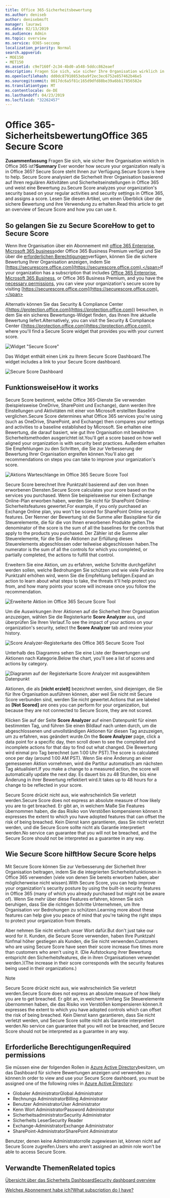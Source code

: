 ```yaml
---
title: Office 365-Sicherheitsbewertung
ms.author: deniseb
author: denisebmsft
manager: laurawi
ms.date: 02/13/2019
ms.audience: Admin
ms.topic: overview
ms.service: O365-seccomp
localization_priority: Normal
search.appverid:
- MOE150
- MET150
ms.assetid: c9e7160f-2c34-4bd0-a548-5ddcc862eaef
description: Fragen Sie sich, wie sicher Ihre Organisation wirklich in Office 365 ist? Secure Score steht Ihnen zur Verfügung. Secure Score analysiert die Sicherheit Ihrer Organisation basierend auf Ihren regulären Aktivitäten und Sicherheitseinstellungen in Office 365 und weist eine Bewertung zu.
ms.openlocfilehash: dd0dc87910853eba9f2ec3ec6752e857462b46e5
ms.sourcegitcommit: 0017dc6a5f81c165d9dfd88be39a6bb17856582e
ms.translationtype: MT
ms.contentlocale: de-DE
ms.lasthandoff: 04/23/2019
ms.locfileid: "32262457"
---
```

# <a name="office-365-secure-score"></a><span data-ttu-id="a7b05-105">Office 365-Sicherheitsbewertung</span><span class="sxs-lookup"><span data-stu-id="a7b05-105">Office 365 Secure Score</span></span>

<span data-ttu-id="a7b05-106">**Zusammenfassung** Fragen Sie sich, wie sicher Ihre Organisation wirklich in Office 365 ist?</span><span class="sxs-lookup"><span data-stu-id="a7b05-106">**Summary** Ever wonder how secure your organization really is in Office 365?</span></span> <span data-ttu-id="a7b05-107">Secure Score steht Ihnen zur Verfügung.</span><span class="sxs-lookup"><span data-stu-id="a7b05-107">Secure Score is here to help.</span></span> <span data-ttu-id="a7b05-108">Secure Score analysiert die Sicherheit Ihrer Organisation basierend auf Ihren regulären Aktivitäten und Sicherheitseinstellungen in Office 365 und weist eine Bewertung zu.</span><span class="sxs-lookup"><span data-stu-id="a7b05-108">Secure Score analyzes your organization's security  based on your regular activities and security settings in Office 365, and assigns a score.</span></span> <span data-ttu-id="a7b05-109">Lesen Sie diesen Artikel, um einen Überblick über die sichere Bewertung und ihre Verwendung zu erhalten.</span><span class="sxs-lookup"><span data-stu-id="a7b05-109">Read this article to get an overview of Secure Score and how you can use it.</span></span>
  
## <a name="how-to-get-to-secure-score"></a><span data-ttu-id="a7b05-110">So gelangen Sie zu Secure Score</span><span class="sxs-lookup"><span data-stu-id="a7b05-110">How to get to Secure Score</span></span>

<span data-ttu-id="a7b05-111">Wenn Ihre Organisation über ein Abonnement mit [office 365 Enterprise](https://docs.microsoft.com/office365/enterprise/), [Microsoft 365 business](https://docs.microsoft.com/microsoft-365/business/)oder Office 365 Business Premium verfügt und Sie über die [erforderlichen Berechtigungen](#required-permissions)verfügen, können Sie die sichere Bewertung Ihrer Organisation anzeigen, indem Sie [https://securescore.office.com](https://securescore.office.com).</span><span class="sxs-lookup"><span data-stu-id="a7b05-111">If your organization has a subscription that includes [Office 365 Enterprise](https://docs.microsoft.com/office365/enterprise/), [Microsoft 365 Business](https://docs.microsoft.com/microsoft-365/business/), or Office 365 Business Premium, and you have the [necessary permissions](#required-permissions), you can view your organization's secure score by visiting [https://securescore.office.com](https://securescore.office.com).</span></span> 

<span data-ttu-id="a7b05-112">Alternativ können Sie das Security & Compliance Center ([https://protection.office.com](https://protection.office.com)) besuchen, in dem Sie ein sicheres Bewertungs-Widget finden, das Ihnen Ihre aktuelle Bewertung liefert.</span><span class="sxs-lookup"><span data-stu-id="a7b05-112">Alternatively, you can visit the Security & Compliance Center ([https://protection.office.com](https://protection.office.com)), where you'll find a Secure Score widget that provides you with your current score.</span></span>

![Widget "Secure Score"](media/SecureScoreWidget-o365.png)

<span data-ttu-id="a7b05-114">Das Widget enthält einen Link zu Ihrem Secure Score Dashboard.</span><span class="sxs-lookup"><span data-stu-id="a7b05-114">The widget includes a link to your Secure Score dashboard.</span></span>

![Secure Score Dashboard](media/SecureScore-WelcomeScreen.png)
  
## <a name="how-it-works"></a><span data-ttu-id="a7b05-116">Funktionsweise</span><span class="sxs-lookup"><span data-stu-id="a7b05-116">How it works</span></span>

<span data-ttu-id="a7b05-117">Secure Score bestimmt, welche Office 365-Dienste Sie verwenden (beispielsweise OneDrive, SharePoint und Exchange), dann werden Ihre Einstellungen und Aktivitäten mit einer von Microsoft erstellten Baseline verglichen.</span><span class="sxs-lookup"><span data-stu-id="a7b05-117">Secure Score determines what Office 365 services you're using (such as OneDrive, SharePoint, and Exchange) then compares your settings and activities to a baseline established by Microsoft.</span></span> <span data-ttu-id="a7b05-118">Sie erhalten eine Bewertung, die darauf basiert, wie gut Ihre Organisation mit bewährten Sicherheitsmethoden ausgerichtet ist.</span><span class="sxs-lookup"><span data-stu-id="a7b05-118">You'll get a score based on how well aligned your organization is with security best practices.</span></span> <span data-ttu-id="a7b05-119">Außerdem erhalten Sie Empfehlungen zu den Schritten, die Sie zur Verbesserung der Bewertung Ihrer Organisation ergreifen können.</span><span class="sxs-lookup"><span data-stu-id="a7b05-119">You'll also get recommendations on steps you can take to improve your organization's score.</span></span> 
  
![Aktions Warteschlange im Office 365 Secure Score Tool](media/SecureScore-ActionsToTake.png)
  
<span data-ttu-id="a7b05-121">Secure Score berechnet Ihre Punktzahl basierend auf den von Ihnen erworbenen Diensten.</span><span class="sxs-lookup"><span data-stu-id="a7b05-121">Secure Score calculates your score based on the services you purchased.</span></span> <span data-ttu-id="a7b05-122">Wenn Sie beispielsweise nur einen Exchange Online-Plan erworben haben, werden Sie nicht für SharePoint Online-Sicherheitsfeatures gewertet.</span><span class="sxs-lookup"><span data-stu-id="a7b05-122">For example, if you only purchased an Exchange Online plan, you won't be scored for SharePoint Online security features.</span></span> <span data-ttu-id="a7b05-123">Der Nenner der Bewertung ist die Summe aller Basispläne für die Steuerelemente, die für die von Ihnen erworbenen Produkte gelten.</span><span class="sxs-lookup"><span data-stu-id="a7b05-123">The denominator of the score is the sum of all the baselines for the controls that apply to the products you purchased.</span></span> <span data-ttu-id="a7b05-124">Der Zähler ist die Summe aller Steuerelemente, für die Sie die Aktionen zur Erfüllung dieses Steuerelements abgeschlossen oder teilweise abgeschlossen haben.</span><span class="sxs-lookup"><span data-stu-id="a7b05-124">The numerator is the sum of all the controls for which you completed, or partially completed, the actions to fulfill that control.</span></span>

<span data-ttu-id="a7b05-125">Erweitern Sie eine Aktion, um zu erfahren, welche Schritte durchgeführt werden sollen, welche Bedrohungen Sie schützen und wie viele Punkte Ihre Punktzahl erhöhen wird, wenn Sie die Empfehlung befolgen.</span><span class="sxs-lookup"><span data-stu-id="a7b05-125">Expand an action to learn about what steps to take, the threats it'll help protect you from, and how many points your score will increase once you follow the recommendation.</span></span>
  
![Erweiterte Aktion im Office 365 Secure Score Tool](media/SecureScore-DetailedActionToTake.png)
  
<span data-ttu-id="a7b05-127">Um die Auswirkungen ihrer Aktionen auf die Sicherheit Ihrer Organisation anzuzeigen, wählen Sie die Registerkarte **Score Analyzer** aus, und überprüfen Sie Ihren Verlauf.</span><span class="sxs-lookup"><span data-stu-id="a7b05-127">To see the impact of your actions on your organization's security, select the **Score Analyzer** tab and review your history.</span></span> 
  
![Score Analyzer-Registerkarte des Office 365 Secure Score Tool](media/SecureScore-ScoreAnalyzer-7days.png)
  
<span data-ttu-id="a7b05-129">Unterhalb des Diagramms sehen Sie eine Liste der Bewertungen und Aktionen nach Kategorie.</span><span class="sxs-lookup"><span data-stu-id="a7b05-129">Below the chart, you'll see a list of scores and actions by category.</span></span> 
  
![Diagramm auf der Registerkarte Score Analyzer mit ausgewähltem Datenpunkt](media/SecureScore-Analyzer-breakdownbelowchart.png)
 
<span data-ttu-id="a7b05-131">Aktionen, die als **[nicht erzielt]** bezeichnet werden, sind diejenigen, die Sie für Ihre Organisation ausführen können, aber weil Sie nicht mit Secure Score verbunden sind, werden Sie nicht gewertet.</span><span class="sxs-lookup"><span data-stu-id="a7b05-131">Actions that are labeled as **[Not Scored]** are ones you can perform for your organization, but because they are not connected to Secure Score, they are not scored.</span></span>  

<span data-ttu-id="a7b05-132">Klicken Sie auf der Seite **Score Analyzer** auf einen Datenpunkt für einen bestimmten Tag, und führen Sie einen Bildlauf nach unten durch, um die abgeschlossenen und unvollständigen Aktionen für diesen Tag anzuzeigen, um zu erfahren, was geändert wurde.</span><span class="sxs-lookup"><span data-stu-id="a7b05-132">On the **Score Analyzer** page, click a data point for a specific day, then scroll down to see the completed and incomplete actions for that day to find out what changed.</span></span> <span data-ttu-id="a7b05-133">Die Bewertung wird einmal pro Tag berechnet (um 1:00 Uhr PST).</span><span class="sxs-lookup"><span data-stu-id="a7b05-133">The score is calculated once per day (around 1:00 AM PST).</span></span> <span data-ttu-id="a7b05-134">Wenn Sie eine Änderung an einer gemessenen Aktion vornehmen, wird die Partitur automatisch am nächsten Tag aktualisiert.</span><span class="sxs-lookup"><span data-stu-id="a7b05-134">If you make a change to a measured action, the score will automatically update the next day.</span></span> <span data-ttu-id="a7b05-135">Es dauert bis zu 48 Stunden, bis eine Änderung in ihrer Bewertung reflektiert wird.</span><span class="sxs-lookup"><span data-stu-id="a7b05-135">It takes up to 48 hours for a change to be reflected in your score.</span></span>

<span data-ttu-id="a7b05-136">Secure Score drückt nicht aus, wie wahrscheinlich Sie verletzt werden.</span><span class="sxs-lookup"><span data-stu-id="a7b05-136">Secure Score does not express an absolute measure of how likely you are to get breached.</span></span> <span data-ttu-id="a7b05-137">Er gibt an, in welchem Maße Sie Features übernommen haben, die das Risiko von Verstößen kompensieren können.</span><span class="sxs-lookup"><span data-stu-id="a7b05-137">It expresses the extent to which you have adopted features that can offset the risk of being breached.</span></span> <span data-ttu-id="a7b05-138">Kein Dienst kann garantieren, dass Sie nicht verletzt werden, und die Secure Score sollte nicht als Garantie interpretiert werden.</span><span class="sxs-lookup"><span data-stu-id="a7b05-138">No service can guarantee that you will not be breached, and the Secure Score should not be interpreted as a guarantee in any way.</span></span>
 
## <a name="how-secure-score-helps"></a><span data-ttu-id="a7b05-139">Wie Secure Score hilft</span><span class="sxs-lookup"><span data-stu-id="a7b05-139">How Secure Score helps</span></span>

<span data-ttu-id="a7b05-140">Mit Secure Score können Sie zur Verbesserung der Sicherheit Ihrer Organisation beitragen, indem Sie die integrierten Sicherheitsfunktionen in Office 365 verwenden (viele von denen Sie bereits erworben haben, aber möglicherweise nicht wissen).</span><span class="sxs-lookup"><span data-stu-id="a7b05-140">With Secure Score, you can help improve your organization's security posture by using the built-in security features in Office 365 (many of which you already purchased but might not be aware of).</span></span> <span data-ttu-id="a7b05-141">Wenn Sie mehr über diese Features erfahren, können Sie sich beruhigen, dass Sie die richtigen Schritte Unternehmen, um Ihre Organisation vor Bedrohungen zu schützen.</span><span class="sxs-lookup"><span data-stu-id="a7b05-141">Learning more about these features can help give you peace of mind that you're taking the right steps to protect your organization from threats.</span></span>
  
<span data-ttu-id="a7b05-142">Aber nehmen Sie nicht einfach unser Wort dafür.</span><span class="sxs-lookup"><span data-stu-id="a7b05-142">But don't just take our word for it.</span></span> <span data-ttu-id="a7b05-143">Kunden, die Secure Score verwenden, haben Ihre Punktzahl fünfmal höher gestiegen als Kunden, die Sie nicht verwenden.</span><span class="sxs-lookup"><span data-stu-id="a7b05-143">Customers who are using Secure Score have seen their score increase five times more than customers who aren't using it.</span></span> <span data-ttu-id="a7b05-144">(Die Aufstockung ihrer Bewertung entspricht den Sicherheitsfeatures, die in ihren Organisationen verwendet werden.)</span><span class="sxs-lookup"><span data-stu-id="a7b05-144">(The increase in their score corresponds with the security features being used in their organizations.)</span></span>
  
> [!NOTE]
> <span data-ttu-id="a7b05-145">Secure Score drückt nicht aus, wie wahrscheinlich Sie verletzt werden.</span><span class="sxs-lookup"><span data-stu-id="a7b05-145">Secure Score does not express an absolute measure of how likely you are to get breached.</span></span> <span data-ttu-id="a7b05-146">Er gibt an, in welchem Umfang Sie Steuerelemente übernommen haben, die das Risiko von Verstößen kompensieren können.</span><span class="sxs-lookup"><span data-stu-id="a7b05-146">It expresses the extent to which you have adopted controls which can offset the risk of being breached.</span></span> <span data-ttu-id="a7b05-147">Kein Dienst kann garantieren, dass Sie nicht verletzt werden, und Secure Score sollte nicht als Garantie interpretiert werden.</span><span class="sxs-lookup"><span data-stu-id="a7b05-147">No service can guarantee that you will not be breached, and Secure Score should not be interpreted as a guarantee in any way.</span></span> 
  
## <a name="required-permissions"></a><span data-ttu-id="a7b05-148">Erforderliche Berechtigungen</span><span class="sxs-lookup"><span data-stu-id="a7b05-148">Required permissions</span></span>

<span data-ttu-id="a7b05-149">Sie müssen eine der folgenden Rollen in [Azure Active Directory](https://docs.microsoft.com/azure/active-directory/users-groups-roles/directory-assign-admin-roles#available-roles)besitzen, um das Dashboard für sichere Bewertungen anzeigen und verwenden zu können:</span><span class="sxs-lookup"><span data-stu-id="a7b05-149">In order to view and use your Secure Score dashboard, you must be assigned one of the following roles in [Azure Active Directory](https://docs.microsoft.com/azure/active-directory/users-groups-roles/directory-assign-admin-roles#available-roles):</span></span>
- <span data-ttu-id="a7b05-150">Globaler Administrator</span><span class="sxs-lookup"><span data-stu-id="a7b05-150">Global Administrator</span></span>
- <span data-ttu-id="a7b05-151">Rechnungs Administrator</span><span class="sxs-lookup"><span data-stu-id="a7b05-151">Billing Administrator</span></span>
- <span data-ttu-id="a7b05-152">Benutzer Administrator</span><span class="sxs-lookup"><span data-stu-id="a7b05-152">User Administrator</span></span>
- <span data-ttu-id="a7b05-153">Kenn Wort Administrator</span><span class="sxs-lookup"><span data-stu-id="a7b05-153">Password Administrator</span></span>
- <span data-ttu-id="a7b05-154">Sicherheitsadministrator</span><span class="sxs-lookup"><span data-stu-id="a7b05-154">Security Administrator</span></span>
- <span data-ttu-id="a7b05-155">Sicherheits Leser</span><span class="sxs-lookup"><span data-stu-id="a7b05-155">Security Reader</span></span>
- <span data-ttu-id="a7b05-156">Exchange-Administrator</span><span class="sxs-lookup"><span data-stu-id="a7b05-156">Exchange Administrator</span></span>
- <span data-ttu-id="a7b05-157">SharePoint-Administrator</span><span class="sxs-lookup"><span data-stu-id="a7b05-157">SharePoint Administrator</span></span>

 <span data-ttu-id="a7b05-158">Benutzer, denen keine Administratorrolle zugewiesen ist, können nicht auf Secure Score zugreifen.</span><span class="sxs-lookup"><span data-stu-id="a7b05-158">Users who aren't assigned an admin role won't be able to access Secure Score.</span></span>

## <a name="related-topics"></a><span data-ttu-id="a7b05-159">Verwandte Themen</span><span class="sxs-lookup"><span data-stu-id="a7b05-159">Related topics</span></span>

[<span data-ttu-id="a7b05-160">Übersicht über das Sicherheits Dashboard</span><span class="sxs-lookup"><span data-stu-id="a7b05-160">Security dashboard overview</span></span>](security-dashboard.md)

[<span data-ttu-id="a7b05-161">Welches Abonnement habe ich?</span><span class="sxs-lookup"><span data-stu-id="a7b05-161">What subscription do I have?</span></span>](https://docs.microsoft.com/office365/admin/admin-overview/what-subscription-do-i-have?view=o365-worldwide)
